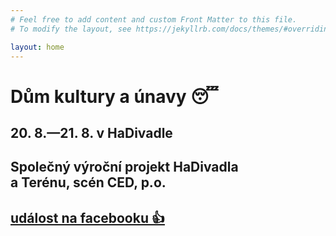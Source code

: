 ```yaml
---
# Feel free to add content and custom Front Matter to this file.
# To modify the layout, see https://jekyllrb.com/docs/themes/#overriding-theme-defaults

layout: home
---
```


# Dům kultury a únavy 😴

## 20. 8.—21. 8. v HaDivadle

## Společný výroční projekt HaDivadla <br/> a Terénu, scén CED, p.o.

## [ událost na facebooku 👍 ](https://www.facebook.com/events/501156767810484)
